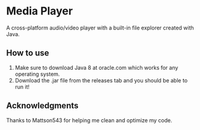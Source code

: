 # Media Player
A cross-platform audio/video player with a built-in file explorer created with Java.

##  How to use
1. Make sure to download Java 8 at oracle.com which works for any operating system.
2. Download the .jar file from the releases tab and you should be able to run it!

## Acknowledgments
Thanks to Mattson543 for helping me clean and optimize my code.
